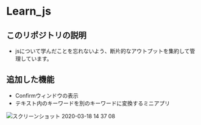# Learn_js

## このリポジトリの説明
- jsについて学んだことを忘れないよう、断片的なアウトプットを集約して管理しています。

## 追加した機能
- Confirmウィンドウの表示
- テキスト内のキーワードを別のキーワードに変換するミニアプリ

![スクリーンショット 2020-03-18 14 37 08](https://user-images.githubusercontent.com/47127483/76928881-1f1eb000-6926-11ea-97ae-2926ebd1125a.png)

